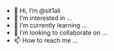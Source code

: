 - 👋 Hi, I’m @sit1ali
- 👀 I’m interested in ...
- 🌱 I’m currently learning ...
- 💞️ I’m looking to collaborate on ...
- 📫 How to reach me ...

<!---
sit1ali/sit1ali is a ✨ special ✨ repository because its `README.md` (this file) appears on your GitHub profile.
You can click the Preview link to take a look at your changes.
--->
